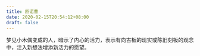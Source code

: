```yaml
---
title: 匹诺曹
date: 2020-02-15T20:54:12+08:00
draft: false
---
```


梦见小木偶变成的人，暗示了内心的活力，表示有向古板的现实或陈旧刻板的观念中，注入新想法增添新活力的愿望。